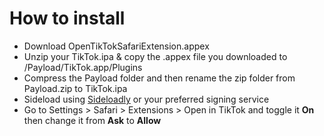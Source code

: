 # How to install
  - Download OpenTikTokSafariExtension.appex 
  - Unzip your TikTok.ipa & copy the .appex file you downloaded to /Payload/TikTok.app/Plugins
  - Compress the Payload folder and then rename the zip folder from Payload.zip to TikTok.ipa 
  - Sideload using [Sideloadly](https://sideloadly.io/) or your preferred signing service
  - Go to Settings > Safari > Extensions > Open in TikTok and toggle it **On** then change it from **Ask** to **Allow** 
